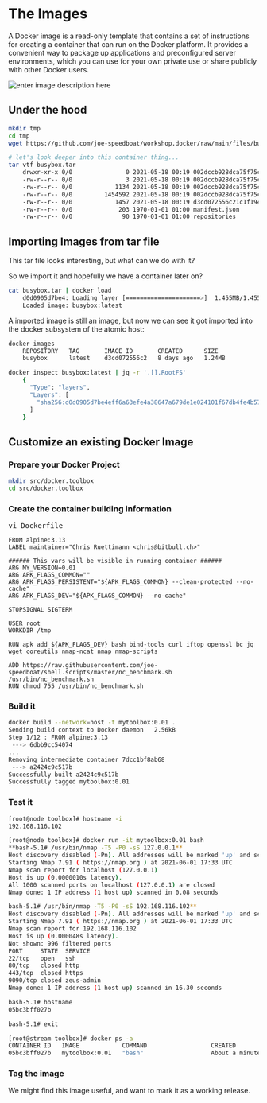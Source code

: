 # The Images
A Docker image is a read-only template that contains a set of instructions for creating a container that can run on the Docker platform. It provides a convenient way to package up applications and preconfigured server environments, which you can use for your own private use or share publicly with other Docker users.

![enter image description here](https://github.com/joe-speedboat/workshop.docker/raw/main/images/container-layers.jpg)
## Under the hood
```bash
mkdir tmp
cd tmp
wget https://github.com/joe-speedboat/workshop.docker/raw/main/files/busybox.tar

# let's look deeper into this container thing...
tar vtf busybox.tar
	drwxr-xr-x 0/0               0 2021-05-18 00:19 002dccb928dca75f75cdf7accaedcb7f86dadc3806a4145253df1c71e578c5e5/
	-rw-r--r-- 0/0               3 2021-05-18 00:19 002dccb928dca75f75cdf7accaedcb7f86dadc3806a4145253df1c71e578c5e5/VERSION
	-rw-r--r-- 0/0            1134 2021-05-18 00:19 002dccb928dca75f75cdf7accaedcb7f86dadc3806a4145253df1c71e578c5e5/json
	-rw-r--r-- 0/0         1454592 2021-05-18 00:19 002dccb928dca75f75cdf7accaedcb7f86dadc3806a4145253df1c71e578c5e5/layer.tar
	-rw-r--r-- 0/0            1457 2021-05-18 00:19 d3cd072556c21c1f1940bd536675b97d7d419a2287d6bb3bd5044ea7466db788.json
	-rw-r--r-- 0/0             203 1970-01-01 01:00 manifest.json
	-rw-r--r-- 0/0              90 1970-01-01 01:00 repositories
```

## Importing Images from tar file
This tar file looks interesting, but what can we do with it?

So we import it and hopefully we have a container later on?
```bash
cat busybox.tar | docker load
	d0d0905d7be4: Loading layer [=====================>]  1.455MB/1.455MB
	Loaded image: busybox:latest
```

A imported image is still an image, but now we can see it got imported into the docker subsystem of the atomic host:
```bash
docker images
	REPOSITORY   TAG       IMAGE ID       CREATED      SIZE
	busybox      latest    d3cd072556c2   8 days ago   1.24MB

docker inspect busybox:latest | jq -r '.[].RootFS'
	{
	  "Type": "layers",
	  "Layers": [
	    "sha256:d0d0905d7be4eff6a63efe4a38647a679de1e024101f67db4fe4b5736c1e7f48"
	  ]
	}
```

## Customize an existing Docker Image
### Prepare your Docker Project
```bash
mkdir src/docker.toolbox
cd src/docker.toolbox
```
### Create the container building information
<tt>vi Dockerfile</tt>
```
FROM alpine:3.13
LABEL maintainer="Chris Ruettimann <chris@bitbull.ch>"

###### This vars will be visible in running container ######
ARG MY_VERSION=0.01
ARG APK_FLAGS_COMMON=""
ARG APK_FLAGS_PERSISTENT="${APK_FLAGS_COMMON} --clean-protected --no-cache"
ARG APK_FLAGS_DEV="${APK_FLAGS_COMMON} --no-cache"

STOPSIGNAL SIGTERM

USER root
WORKDIR /tmp

RUN apk add ${APK_FLAGS_DEV} bash bind-tools curl iftop openssl bc jq wget coreutils nmap-ncat nmap nmap-scripts 

ADD https://raw.githubusercontent.com/joe-speedboat/shell.scripts/master/nc_benchmark.sh /usr/bin/nc_benchmark.sh 
RUN chmod 755 /usr/bin/nc_benchmark.sh
```
### Build it
```bash
docker build --network=host -t mytoolbox:0.01 .
Sending build context to Docker daemon   2.56kB
Step 1/12 : FROM alpine:3.13
 ---> 6dbb9cc54074
...
Removing intermediate container 7dcc1bf8ab68
 ---> a2424c9c517b
Successfully built a2424c9c517b
Successfully tagged mytoolbox:0.01
```
### Test it
```bash
[root@node toolbox]# hostname -i
192.168.116.102

[root@node toolbox]# docker run -it mytoolbox:0.01 bash
**bash-5.1# /usr/bin/nmap -T5 -P0 -sS 127.0.0.1**
Host discovery disabled (-Pn). All addresses will be marked 'up' and scan times will be slower.
Starting Nmap 7.91 ( https://nmap.org ) at 2021-06-01 17:33 UTC
Nmap scan report for localhost (127.0.0.1)
Host is up (0.0000010s latency).
All 1000 scanned ports on localhost (127.0.0.1) are closed
Nmap done: 1 IP address (1 host up) scanned in 0.08 seconds

bash-5.1# /usr/bin/nmap -T5 -P0 -sS 192.168.116.102**
Host discovery disabled (-Pn). All addresses will be marked 'up' and scan times will be slower.
Starting Nmap 7.91 ( https://nmap.org ) at 2021-06-01 17:33 UTC
Nmap scan report for 192.168.116.102
Host is up (0.000048s latency).
Not shown: 996 filtered ports
PORT     STATE  SERVICE
22/tcp   open   ssh
80/tcp   closed http
443/tcp  closed https
9090/tcp closed zeus-admin
Nmap done: 1 IP address (1 host up) scanned in 16.30 seconds

bash-5.1# hostname
05bc3bff027b

bash-5.1# exit

[root@stream toolbox]# docker ps -a
CONTAINER ID   IMAGE            COMMAND                  CREATED              STATUS                       PORTS     NAMES
05bc3bff027b   mytoolbox:0.01   "bash"                   About a minute ago   Exited (0) 5 seconds ago               dreamy_davinci
```
### Tag the image
We might find this image useful, and want to mark it as a working release.


<!--stackedit_data:
eyJoaXN0b3J5IjpbLTE2MDc5MjA1NTMsMTgyODM4NDg4NywxOD
MwOTk1MDI3LDExNDk2MTUzOTQsNzczMTM4MDA2LC05OTE0MjMx
OTgsMzk2Mjk1MDYsMTQwODcwNDExNywtNjA2ODcyNDIzLC0xMD
cwNzUwNDE5LDEzMjMwOTk5NjZdfQ==
-->